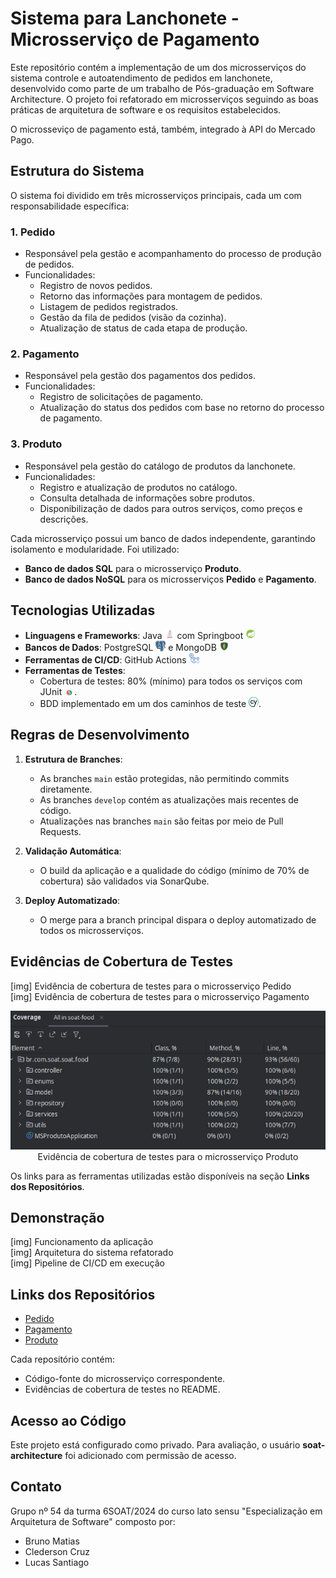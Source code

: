 # Sistema para Lanchonete - Microsserviço de Pagamento

Este repositório contém a implementação de um dos microsserviços do sistema controle e autoatendimento de pedidos em lanchonete, desenvolvido como parte de um trabalho de Pós-graduação em Software Architecture. O projeto foi refatorado em microsserviços seguindo as boas práticas de arquitetura de software e os requisitos estabelecidos.

O microsseviço de pagamento está, também, integrado à API do Mercado Pago.

## Estrutura do Sistema

O sistema foi dividido em três microsserviços principais, cada um com responsabilidade específica:

### **1. Pedido**
- Responsável pela gestão e acompanhamento do processo de produção de pedidos.
- Funcionalidades:
    - Registro de novos pedidos.
    - Retorno das informações para montagem de pedidos.
    - Listagem de pedidos registrados.
    - Gestão da fila de pedidos (visão da cozinha).
    - Atualização de status de cada etapa de produção.

### **2. Pagamento**
- Responsável pela gestão dos pagamentos dos pedidos.
- Funcionalidades:
    - Registro de solicitações de pagamento.
    - Atualização do status dos pedidos com base no retorno do processo de pagamento.

### **3. Produto**
- Responsável pela gestão do catálogo de produtos da lanchonete.
- Funcionalidades:
    - Registro e atualização de produtos no catálogo.
    - Consulta detalhada de informações sobre produtos.
    - Disponibilização de dados para outros serviços, como preços e descrições.

Cada microsserviço possui um banco de dados independente, garantindo isolamento e modularidade. Foi utilizado:
- **Banco de dados SQL** para o microsserviço **Produto**.
- **Banco de dados NoSQL** para os microsserviços **Pedido** e **Pagamento**.

## Tecnologias Utilizadas

- **Linguagens e Frameworks**: Java <img src="./docs/logos/java-logo.png" width="16"></img> com Springboot <img src="./docs/logos/spring-boot-logo.png" width="16"></img>
- **Bancos de Dados**: PostgreSQL <img src="./docs/logos/postgresql-logo.png" width="16"></img> e MongoDB <img src="./docs/logos/mongodb-logo.png" width="16"></img>
- **Ferramentas de CI/CD**: GitHub Actions <img src="./docs/logos/github-actions-logo.png" width="16"></img>
- **Ferramentas de Testes**:
    - Cobertura de testes: 80% (mínimo) para todos os serviços com JUnit <img src="./docs/logos/junit.png" width="16"></img>.
    - BDD implementado em um dos caminhos de teste <img src="./docs/logos/cypress-logo.png" width="16"></img>.

## Regras de Desenvolvimento

1. **Estrutura de Branches**:
    - As branches `main` estão protegidas, não permitindo commits diretamente.
    - As branches `develop` contém as atualizações mais recentes de código.
    - Atualizações nas branches `main` são feitas por meio de Pull Requests.

2. **Validação Automática**:
    - O build da aplicação e a qualidade do código (mínimo de 70% de cobertura) são validados via SonarQube.

3. **Deploy Automatizado**:
    - O merge para a branch principal dispara o deploy automatizado de todos os microsserviços.

## Evidências de Cobertura de Testes

[img] Evidência de cobertura de testes para o microsserviço Pedido  
[img] Evidência de cobertura de testes para o microsserviço Pagamento

<p align="center">
    <img src="./docs/coverage/ms-product-coverage.png"><br>Evidência de cobertura de testes para o microsserviço Produto</img>
</p>

Os links para as ferramentas utilizadas estão disponíveis na seção **Links dos Repositórios**.

## Demonstração

[img] Funcionamento da aplicação  
[img] Arquitetura do sistema refatorado  
[img] Pipeline de CI/CD em execução

## Links dos Repositórios

- [Pedido](https://github.com/6SOATGP54/tech-challenge-ms-pedido)
- [Pagamento](https://github.com/6SOATGP54/tech-challenge-ms-pagamento)
- [Produto](https://github.com/6SOATGP54/tech-challenge-ms-produto)

Cada repositório contém:
- Código-fonte do microsserviço correspondente.
- Evidências de cobertura de testes no README.

## Acesso ao Código

Este projeto está configurado como privado. Para avaliação, o usuário **soat-architecture** foi adicionado com permissão de acesso.

## Contato

Grupo nº 54 da turma 6SOAT/2024 do curso lato sensu "Especialização em Arquitetura de Software" composto por:
- Bruno Matias
- Clederson Cruz
- Lucas Santiago